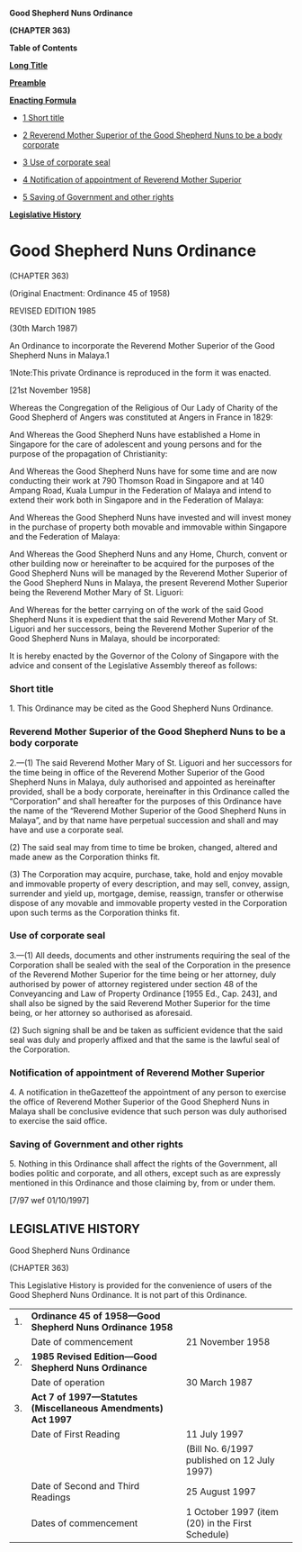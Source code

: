 **Good Shepherd Nuns Ordinance**

**(CHAPTER 363)**

**Table of Contents**

[**Long Title**](#Good-Shepherd-Nuns-Ordinance)

[**Preamble**](#Preamble)

[**Enacting Formula**](#Enacting-Formula)

- [1 Short title](#Short-title)

- [2 Reverend Mother Superior of the Good Shepherd Nuns to be a body corporate](#Reverend-Mother-Superior-of-the-Good-Shepherd-Nuns-to-be-a-body-corporate)

- [3 Use of corporate seal](#Use-of-corporate-seal)

- [4 Notification of appointment of Reverend Mother Superior](#Notification-of-appointment-of-Reverend-Mother-Superior)

- [5 Saving of Government and other rights](#Saving-of-Government-and-other-rights)

[**Legislative History**](#Legislative-History)

# Good Shepherd Nuns Ordinance

(CHAPTER 363)

(Original Enactment: Ordinance 45 of 1958)

REVISED EDITION 1985

(30th March 1987)

An Ordinance to incorporate the Reverend Mother Superior of the Good Shepherd Nuns in Malaya.1

1Note:This private Ordinance is reproduced in the form it was enacted.

[21st November 1958]

Whereas the Congregation of the Religious of Our Lady of Charity of the Good Shepherd of Angers was constituted at Angers in France in 1829:

And Whereas the Good Shepherd Nuns have established a Home in Singapore for the care of adolescent and young persons and for the purpose of the propagation of Christianity:

And Whereas the Good Shepherd Nuns have for some time and are now conducting their work at 790 Thomson Road in Singapore and at 140 Ampang Road, Kuala Lumpur in the Federation of Malaya and intend to extend their work both in Singapore and in the Federation of Malaya:

And Whereas the Good Shepherd Nuns have invested and will invest money in the purchase of property both movable and immovable within Singapore and the Federation of Malaya:

And Whereas the Good Shepherd Nuns and any Home, Church, convent or other building now or hereinafter to be acquired for the purposes of the Good Shepherd Nuns will be managed by the Reverend Mother Superior of the Good Shepherd Nuns in Malaya, the present Reverend Mother Superior being the Reverend Mother Mary of St. Liguori:

And Whereas for the better carrying on of the work of the said Good Shepherd Nuns it is expedient that the said Reverend Mother Mary of St. Liguori and her successors, being the Reverend Mother Superior of the Good Shepherd Nuns in Malaya, should be incorporated:

It is hereby enacted by the Governor of the Colony of Singapore with the advice and consent of the Legislative Assembly thereof as follows:

### Short title

1\. This Ordinance may be cited as the Good Shepherd Nuns Ordinance.

### Reverend Mother Superior of the Good Shepherd Nuns to be a body corporate

2\.—(1) The said Reverend Mother Mary of St. Liguori and her successors for the time being in office of the Reverend Mother Superior of the Good Shepherd Nuns in Malaya, duly authorised and appointed as hereinafter provided, shall be a body corporate, hereinafter in this Ordinance called the “Corporation” and shall hereafter for the purposes of this Ordinance have the name of the “Reverend Mother Superior of the Good Shepherd Nuns in Malaya”, and by that name have perpetual succession and shall and may have and use a corporate seal.

(2) The said seal may from time to time be broken, changed, altered and made anew as the Corporation thinks fit.

(3) The Corporation may acquire, purchase, take, hold and enjoy movable and immovable property of every description, and may sell, convey, assign, surrender and yield up, mortgage, demise, reassign, transfer or otherwise dispose of any movable and immovable property vested in the Corporation upon such terms as the Corporation thinks fit.

### Use of corporate seal

3\.—(1) All deeds, documents and other instruments requiring the seal of the Corporation shall be sealed with the seal of the Corporation in the presence of the Reverend Mother Superior for the time being or her attorney, duly authorised by power of attorney registered under section 48 of the Conveyancing and Law of Property Ordinance [1955 Ed., Cap. 243], and shall also be signed by the said Reverend Mother Superior for the time being, or her attorney so authorised as aforesaid.

(2) Such signing shall be and be taken as sufficient evidence that the said seal was duly and properly affixed and that the same is the lawful seal of the Corporation.

### Notification of appointment of Reverend Mother Superior

4\. A notification in theGazetteof the appointment of any person to exercise the office of Reverend Mother Superior of the Good Shepherd Nuns in Malaya shall be conclusive evidence that such person was duly authorised to exercise the said office.

### Saving of Government and other rights

5\. Nothing in this Ordinance shall affect the rights of the Government, all bodies politic and corporate, and all others, except such as are expressly mentioned in this Ordinance and those claiming by, from or under them.

[7/97 wef 01/10/1997]

## LEGISLATIVE HISTORY

Good Shepherd Nuns Ordinance

(CHAPTER 363)

This Legislative History is provided for the convenience of users of the Good Shepherd Nuns Ordinance. It is not part of this Ordinance.

||||
|:-|:-|:-|
|1.|**Ordinance 45 of 1958—Good Shepherd Nuns Ordinance 1958**|
||Date of commencement|21 November 1958|
|2.|**1985 Revised Edition—Good Shepherd Nuns Ordinance**|
||Date of operation|30 March 1987|
|3.|**Act 7 of 1997—Statutes (Miscellaneous Amendments) Act 1997**|
||Date of First Reading|11 July 1997|
|||(Bill No. 6/1997 published on 12 July 1997)|
||Date of Second and Third Readings|25 August 1997|
||Dates of commencement|1 October 1997 (item (20) in the First Schedule)|
